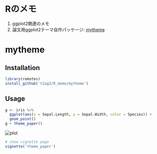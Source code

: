 # Rのメモ

1. ggplot2関連のメモ
2. 論文用ggplot2テーマ自作パッケージ: [mytheme](https://github.com/t2ag3/R_memo/tree/main/mytheme)

# mytheme
## Installation
```R
library(remotes)
install_github('t2ag3/R_memo/mytheme')
```

## Usage
```R
g <- iris %>% 
  ggplot(aes(x = Sepal.Length, y = Sepal.Width, color = Species)) +
  geom_point()
g + theme_paper()
```
![plot](https://user-images.githubusercontent.com/7193590/192661187-c1fe1a8d-122f-49b6-a9ea-a2e109e11259.jpeg)

```R
# show vignette page
vignette('theme_paper')
```

